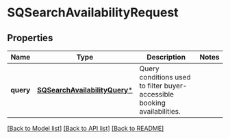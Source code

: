 # SQSearchAvailabilityRequest

## Properties
Name | Type | Description | Notes
------------ | ------------- | ------------- | -------------
**query** | [**SQSearchAvailabilityQuery***](SQSearchAvailabilityQuery.md) | Query conditions used to filter buyer-accessible booking availabilities. | 

[[Back to Model list]](../README.md#documentation-for-models) [[Back to API list]](../README.md#documentation-for-api-endpoints) [[Back to README]](../README.md)


